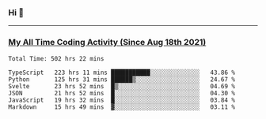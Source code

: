 ### Hi 🙂

---

### <a href="https://wakatime.com/@Eroxl">My All Time Coding Activity (Since Aug 18th 2021)</a>
<!--START_SECTION:waka-->

```text
Total Time: 502 hrs 22 mins

TypeScript   223 hrs 11 mins ███████████░░░░░░░░░░░░░░   43.86 %
Python       125 hrs 31 mins ██████▒░░░░░░░░░░░░░░░░░░   24.67 %
Svelte       23 hrs 52 mins  █▒░░░░░░░░░░░░░░░░░░░░░░░   04.69 %
JSON         21 hrs 52 mins  █░░░░░░░░░░░░░░░░░░░░░░░░   04.30 %
JavaScript   19 hrs 32 mins  █░░░░░░░░░░░░░░░░░░░░░░░░   03.84 %
Markdown     15 hrs 49 mins  ▓░░░░░░░░░░░░░░░░░░░░░░░░   03.11 %
```

<!--END_SECTION:waka-->
